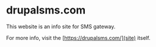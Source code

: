 # drupalsms.com

This website is an info site for SMS gateway.

For more info, visit the [https://drupalsms.com/](site) itself.
